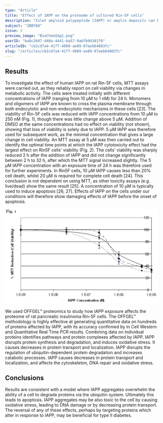 ```yaml
---
type: "Article"
title: "Effect of IAPP on the proteome of cultured Rin-5F cells"
description: "Islet amyloid polypeptide (IAPP) or amylin deposits can be found in the islets of type 2 diabetes patients. The peptide is suggested to be involved in the etiology of the disease through formation of amyloid deposits and destruction of β islet cells, though the underlying molecular events leading from IAPP deposition to β cell death are still largely unknown."
subject: "2BB760"
issue: 2
preview_image: "BioChemImg1.png"
userID: "ba8c2047-d40a-4441-ba57-9a6fb94381f9"
articleID: "cb2cd7a4-41f7-4989-ae89-87aeb64803fc"
slug: "/articles/cb2cd7a4-41f7-4989-ae89-87aeb64803fc"
---
```


## Results

To investigate the effect of human IAPP on rat Rin-5F cells, MTT assays were carried out, as they reliably report on cell viability via changes in metabolic activity. The cells were treated initially with different concentrations of IAPP (ranging from 10 μM to 1 nM) for 24 h. Monomers and oligomers of IAPP are known to cross the plasma membrane through both endocytotic and non-endocytotic mechanisms in these cells [23]. The viability of Rin-5F cells was reduced with IAPP concentrations from 10 μM to 250 nM (Fig. 1), though there was little change above 5 μM. Addition of DMSO at the same concentrations had no effect on viability (not shown), showing that loss of viability is solely due to IAPP. 5 μM IAPP was therefore used for subsequent work, as the minimal concentration that gives a large change in cell viability. An MTT assay at 5 μM was then carried out to identify the optimal time points at which the IAPP cytotoxicity effect had the largest effect on Rin5F cells’ viability (Fig. 2). The cells’ viability was sharply reduced 2 h after the addition of IAPP and did not change significantly between 2 h to 32 h, after which the MTT signal increased slightly. The 5 μM IAPP concentration with an exposure time of 24 h was therefore used for further experiments. In Rin5F cells, 10 μM IAPP causes less than 20% cell death, whilst 20 μM is required for complete cell death [24]. This conclusion is not dependent on using MTT, as other toxicity assays (e.g. live/dead) show the same result [25]. A concentration of 10 μM is typically used to induce apoptosis [26, 27]. Effects of IAPP on the cells under our conditions will therefore show damaging effects of IAPP before the onset of apoptosis.

![Graph of MTT Reduction against IAPP Concentration](./../images/IAPPConcentrationGraph.png)

We used OFFGEL™ proteomics to study how IAPP exposure affects the proteome of rat pancreatic insulinoma Rin-5F cells. The OFFGEL™ methodology is highly effective at generating quantitative data on hundreds of proteins affected by IAPP, with its accuracy confirmed by In Cell Western and Quantitative Real Time PCR results. Combining data on individual proteins identifies pathways and protein complexes affected by IAPP. IAPP disrupts protein synthesis and degradation, and induces oxidative stress. It causes decreases in protein transport and localization. IAPP disrupts the regulation of ubiquitin-dependent protein degradation and increases catabolic processes. IAPP causes decreases in protein transport and localization, and affects the cytoskeleton, DNA repair and oxidative stress.

## Conclusions

Results are consistent with a model where IAPP aggregates overwhelm the ability of a cell to degrade proteins via the ubiquitin system. Ultimately this leads to apoptosis. IAPP aggregates may be also toxic to the cell by causing oxidative stress, leading to DNA damage or by decreasing protein transport. The reversal of any of these effects, perhaps by targeting proteins which alter in response to IAPP, may be beneficial for type II diabetes.
